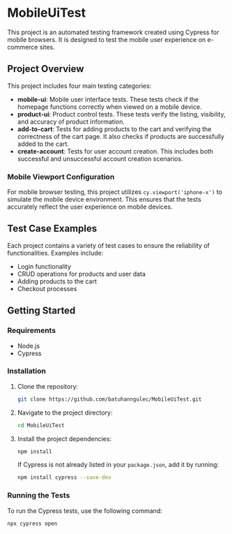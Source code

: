 # MobileUiTest

This project is an automated testing framework created using Cypress for mobile browsers. It is designed to test the mobile user experience on e-commerce sites.

## Project Overview

This project includes four main testing categories:

- **mobile-ui**: Mobile user interface tests. These tests check if the homepage functions correctly when viewed on a mobile device.
- **product-ui**: Product control tests. These tests verify the listing, visibility, and accuracy of product information.
- **add-to-cart**: Tests for adding products to the cart and verifying the correctness of the cart page. It also checks if products are successfully added to the cart.
- **create-account**: Tests for user account creation. This includes both successful and unsuccessful account creation scenarios.

### Mobile Viewport Configuration

For mobile browser testing, this project utilizes `cy.viewport('iphone-x')` to simulate the mobile device environment. This ensures that the tests accurately reflect the user experience on mobile devices.

## Test Case Examples

Each project contains a variety of test cases to ensure the reliability of functionalities. Examples include:
- Login functionality
- CRUD operations for products and user data
- Adding products to the cart
- Checkout processes

## Getting Started

### Requirements
- Node.js
- Cypress

### Installation
1. Clone the repository:
    ```bash
    git clone https://github.com/batuhanngulec/MobileUiTest.git
    ```
2. Navigate to the project directory:
    ```bash
    cd MobileUiTest
    ```
3. Install the project dependencies:
    ```bash
    npm install
    ```

    If Cypress is not already listed in your `package.json`, add it by running:
    ```bash
    npm install cypress --save-dev
    ```

### Running the Tests
To run the Cypress tests, use the following command:
```bash
npx cypress open